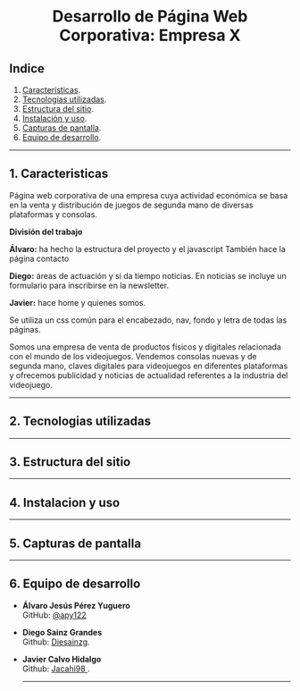 # <p align="center"> Desarrollo de Página Web Corporativa: Empresa X</p>

## Indice
1. [Caracteristicas](#caracteristicas).
2. [Tecnologias utilizadas](#tecnologias-utilizadas).
3. [Estructura del sitio](#estructura-del-sitio).
4. [Instalación y uso](#instalacion-y-uso).
5. [Capturas de pantalla](#capturas-de-pantalla).
6. [Equipo de desarrollo](#equipo-de-desarrollo).

---
## 1. Caracteristicas

Página web corporativa de una empresa cuya actividad económica se basa en la venta y distribución de juegos  de segunda mano de  diversas plataformas y consolas.

**División del trabajo**

**Álvaro:** ha hecho la estructura del proyecto y el javascript
También hace la página contacto

**Diego:** áreas de actuación y si da tiempo noticias. En noticias se incluye un formulario para inscribirse en la newsletter. 

**Javier:** hace home y quienes somos. 

Se utiliza un css común para el encabezado, nav, fondo y letra de todas las páginas.

Somos una empresa de venta de productos físicos y digitales relacionada con el mundo de los videojuegos. Vendemos consolas nuevas y de segunda mano, claves digitales para videojuegos en diferentes plataformas y ofrecemos publicidad y noticias de actualidad referentes a la industria del videojuego. 

---
## 2. Tecnologias utilizadas

---
## 3. Estructura del sitio

---
## 4. Instalacion y uso

---
## 5. Capturas de pantalla

---
## 6. Equipo de desarrollo

- **Álvaro Jesús Pérez Yuguero**  
  GitHub: [@apy122](https://github.com/apy122)
- **Diego Sainz Grandes**  
  Github: [Diesainzg](https://github.com/Diesainzg).
- **Javier Calvo Hidalgo**  
  Github: [Jacahi98 ](https://github.com/Jacahi98).  

  ---
